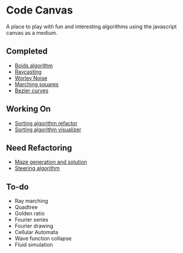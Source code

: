 # Code Canvas

A place to play with fun and interesting algorithms using the javascript canvas as a medium.

## Completed

- [Boids algorithm](https://tygcrawford.github.io/code_canvas/boids)
- [Raycasting](https://tygcrawford.github.io/code_canvas/raycasting)
- [Worley Noise](https://tygcrawford.github.io/code_canvas/worley_noise)
- [Marching squares](https://tygcrawford.github.io/code_canvas/marching_squares)
- [Bezier curves](https://tygcrawford.github.io/code_canvas/bezier_curves)

## Working On

- [Sorting algorithm refactor](https://tygcrawford.github.io/code_canvas/sorting_vis)
- [Sorting algorithm visualizer](https://tygcrawford.github.io/code_canvas/old_sorting_alg_page)

## Need Refactoring

- [Maze generation and solution](https://tygcrawford.github.io/code_canvas/old_maze_gen)
- [Steering algorithm](https://tygcrawford.github.io/code_canvas/old_steering)

## To-do

- Ray marching
- Quadtree
- Golden ratio
- Fourier series
- Fourier drawing
- Cellular Automata
- Wave function collapse
- Fluid simulation
